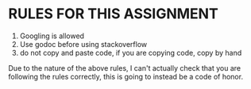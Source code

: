 # RULES FOR THIS ASSIGNMENT
1. Googling is allowed
2. Use godoc before using stackoverflow
3. do not copy and paste code, if you are copying code, copy by hand

Due to the nature of the above rules, I can't actually check that you are following 
the rules correctly, this is going to instead be a code of honor.